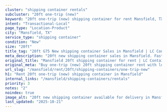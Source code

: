 ```yaml
---
cluster: "shipping container rentals"
subcluster: "20ft one-trip (new)"
keyword: "20ft one-trip (new) shipping container for rent Mansfield, TX"
intent: "Transactional-Local"
page_type: "Location-Product"
city: "Mansfield, TX"
service_type: "shipping container"
condition: "New"
size: "20ft"
title_tag: "20ft G75 New shipping container Sales in Mansfield | LC Container"
meta_description: "20ft new shipping container sales in Mansfield. Fast delivery, competitive pricing. Serving shipping containers area. Quote ID: VDR. Call (214) 524-4168 for your free quote today."
original_title: "Mansfield 20ft shipping container for rent | LC Container"
original_meta: "Buy one-trip (new) 20ft shipping container rent with local delivery in Mansfield, TX. LC Container — local Since 2003. Request a fast quote today."
url_slug: "/mansfield/rent/20ft/shipping-containers/one-trip-new"
h1: "Rent 20ft one-trip (new) shipping container in Mansfield"
internal_links: "/mansfield/shipping-containers/rentals"
priority: 3
notes: "2"
noindex: true
image_alt: "20ft new shipping container available for delivery in Mansfield"
last_updated: "2025-10-21"
---
```


<!-- TODO: Add unique city/inventory copy, images, and internal links here. -->
